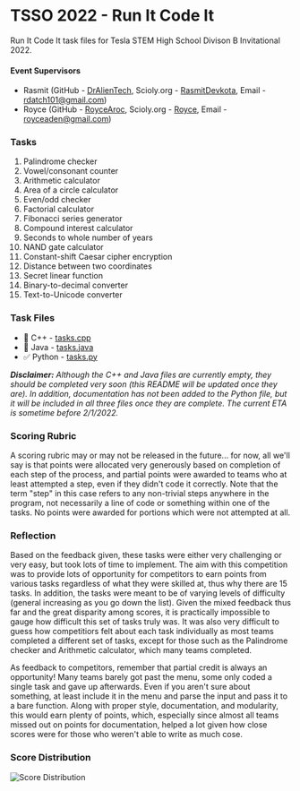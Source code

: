 # TSSO 2022 - Run It Code It

Run It Code It task files for Tesla STEM High School Divison B Invitational 2022.

#### Event Supervisors
* Rasmit (GitHub - [DrAlienTech](https://github.com/DrAlienTech), Scioly.org - [RasmitDevkota](https://scioly.org/wiki/index.php/User:RasmitDevkota), Email - [rdatch101@gmail.com](mailto:rdatch101@gmail.com))
* Royce (GitHub - [RoyceAroc](https://github.com/RoyceAroc), Scioly.org - [Royce](https://scioly.org/wiki/index.php/User:Royce), Email - [royceaden@gmail.com](mailto:royceaden@gmail.com))

### Tasks
1. Palindrome checker
2. Vowel/consonant counter
3. Arithmetic calculator
4. Area of a circle calculator
5. Even/odd checker
6. Factorial calculator
7. Fibonacci series generator
8. Compound interest calculator
9. Seconds to whole number of years
10. NAND gate calculator
11. Constant-shift Caesar cipher encryption
12. Distance between two coordinates
13. Secret linear function
14. Binary-to-decimal converter
15. Text-to-Unicode converter

### Task Files
* 🚧 C++ - [tasks.cpp](./tasks.cpp)
* 🚧 Java - [tasks.java](./tasks.java)
* ✅ Python - [tasks.py](./tasks.py)

_**Disclaimer:** Although the C++ and Java files are currently empty, they should be completed very soon (this README will be updated once they are). In addition, documentation has not been added to the Python file, but it will be included in all three files once they are complete. The current ETA is sometime before 2/1/2022._

### Scoring Rubric

A scoring rubric may or may not be released in the future... for now, all we'll say is that points were allocated very generously based on completion of each step of the process, and partial points were awarded to teams who at least attempted a step, even if they didn't code it correctly. Note that the term "step" in this case refers to any non-trivial steps anywhere in the program, not necessarily a line of code or something within one of the tasks. No points were awarded for portions which were not attempted at all.

### Reflection

Based on the feedback given, these tasks were either very challenging or very easy, but took lots of time to implement. The aim with this competition was to provide lots of opportunity for competitors to earn points from various tasks regardless of what they were skilled at, thus why there are 15 tasks. In addition, the tasks were meant to be of varying levels of difficulty (general increasing as you go down the list). Given the mixed feedback thus far and the great disparity among scores, it is practically impossible to gauge how difficult this set of tasks truly was. It was also very difficult to guess how competitiors felt about each task individually as most teams completed a different set of tasks, except for those such as the Palindrome checker and Arithmetic calculator, which many teams completed.

As feedback to competitors, remember that partial credit is always an opportunity! Many teams barely got past the menu, some only coded a single task and gave up afterwards. Even if you aren't sure about something, at least include it in the menu and parse the input and pass it to a bare function. Along with proper style, documentation, and modularity, this would earn plenty of points, which, especially since almost all teams missed out on points for documentation, helped a lot given how close scores were for those who weren't able to write as much cose.

### Score Distribution

![Score Distribution](https://docs.google.com/spreadsheets/d/e/2PACX-1vS2oaaQfJkeF5FNE_HoyeN7izCZrGGcl8SVvxS-EApjXkhgUX0EjirqLMBWmwb3YfWWgX3X0wxzSeKZ/pubchart?oid=254193879&format=image)
